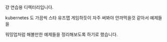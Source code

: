 걍 연습용 디렉터리입니다. <br>

kubernetes 도 가끔씩 스타 유즈맵 게임하듯이 자주 써봐야 안까먹을것 같아서 예제들을 

워밍업처럼 해볼만한 예제들을 정리해보도록 하기로 했습니다.<br>

<br>